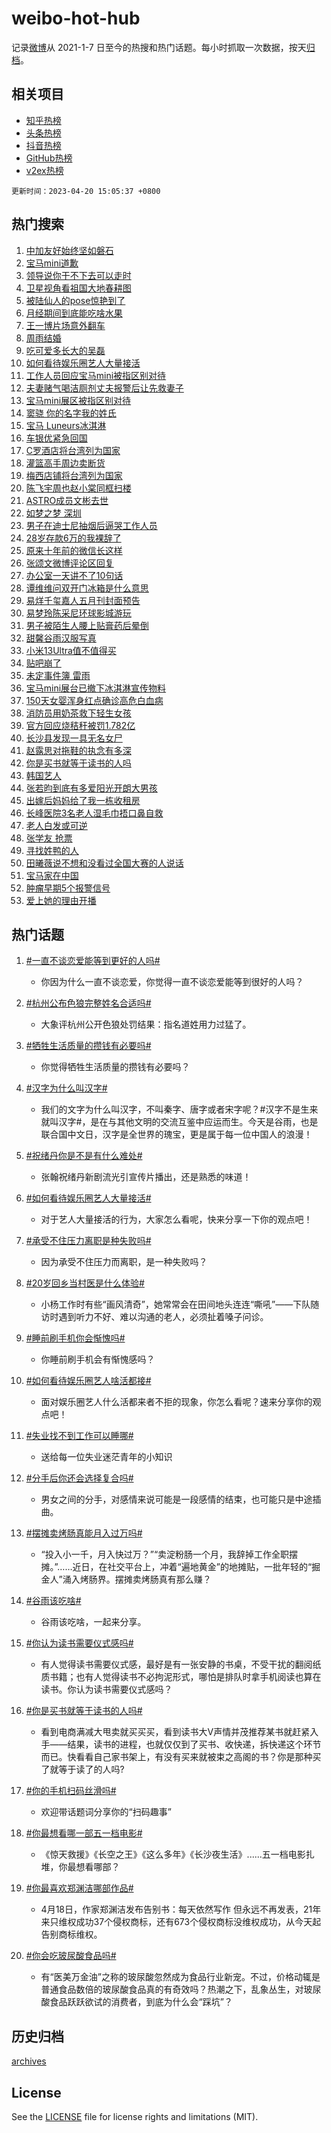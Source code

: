 # weibo-hot-hub

记录[微博](https://www.weibo.com)从 2021-1-7 日至今的热搜和热门话题。每小时抓取一次数据，按天[归档](archives)。

## 相关项目

- [知乎热榜](https://github.com/lonnyzhang423/zhihu-hot-hub)
- [头条热榜](https://github.com/lonnyzhang423/toutiao-hot-hub)
- [抖音热榜](https://github.com/lonnyzhang423/douyin-hot-hub)
- [GitHub热榜](https://github.com/lonnyzhang423/github-hot-hub)
- [v2ex热榜](https://github.com/lonnyzhang423/v2ex-hot-hub)


`更新时间：2023-04-20 15:05:37 +0800`

## 热门搜索

1. [中加友好始终坚如磐石](https://m.weibo.cn/search?containerid=100103type%3D1%26t%3D10%26q%3D%23%E4%B8%AD%E5%8A%A0%E5%8F%8B%E5%A5%BD%E5%A7%8B%E7%BB%88%E5%9D%9A%E5%A6%82%E7%A3%90%E7%9F%B3%23&stream_entry_id=51&isnewpage=1&extparam=seat%3D1%26pos%3D0%26c_type%3D51%26dgr%3D0%26filter_type%3Drealtimehot%26cate%3D10103%26stream_entry_id%3D51%26display_time%3D1681974335%26pre_seqid%3D168197433568606408135&luicode=10000011&lfid=106003type%253D25%2526t%253D3%2526disable_hot%253D1%2526filter_type%253Drealtimehot)
1. [宝马mini道歉](https://m.weibo.cn/search?containerid=100103type%3D1%26t%3D10%26q%3D%23%E5%AE%9D%E9%A9%ACmini%E9%81%93%E6%AD%89%23&stream_entry_id=31&isnewpage=1&extparam=seat%3D1%26pos%3D0%26c_type%3D31%26band_rank%3D1%26cate%3D5001%26stream_entry_id%3D31%26realpos%3D1%26lcate%3D5001%26flag%3D1%26q%3D%2523%25E5%25AE%259D%25E9%25A9%25ACmini%25E9%2581%2593%25E6%25AD%2589%2523%26dgr%3D0%26filter_type%3Drealtimehot%26display_time%3D1681974335%26pre_seqid%3D168197433568606408135&luicode=10000011&lfid=106003type%253D25%2526t%253D3%2526disable_hot%253D1%2526filter_type%253Drealtimehot)
1. [领导说你干不下去可以走时](https://m.weibo.cn/search?containerid=100103type%3D1%26t%3D10%26q%3D%23%E9%A2%86%E5%AF%BC%E8%AF%B4%E4%BD%A0%E5%B9%B2%E4%B8%8D%E4%B8%8B%E5%8E%BB%E5%8F%AF%E4%BB%A5%E8%B5%B0%E6%97%B6%23&stream_entry_id=31&isnewpage=1&extparam=seat%3D1%26pos%3D1%26c_type%3D31%26band_rank%3D2%26cate%3D5001%26stream_entry_id%3D31%26realpos%3D2%26lcate%3D5001%26flag%3D0%26q%3D%2523%25E9%25A2%2586%25E5%25AF%25BC%25E8%25AF%25B4%25E4%25BD%25A0%25E5%25B9%25B2%25E4%25B8%258D%25E4%25B8%258B%25E5%258E%25BB%25E5%258F%25AF%25E4%25BB%25A5%25E8%25B5%25B0%25E6%2597%25B6%2523%26dgr%3D0%26filter_type%3Drealtimehot%26display_time%3D1681974335%26pre_seqid%3D168197433568606408135&luicode=10000011&lfid=106003type%253D25%2526t%253D3%2526disable_hot%253D1%2526filter_type%253Drealtimehot)
1. [卫星视角看祖国大地春耕图](https://m.weibo.cn/search?containerid=100103type%3D1%26t%3D10%26q%3D%23%E5%8D%AB%E6%98%9F%E8%A7%86%E8%A7%92%E7%9C%8B%E7%A5%96%E5%9B%BD%E5%A4%A7%E5%9C%B0%E6%98%A5%E8%80%95%E5%9B%BE%23&stream_entry_id=31&isnewpage=1&extparam=seat%3D1%26pos%3D2%26c_type%3D31%26band_rank%3D3%26cate%3D5001%26stream_entry_id%3D31%26realpos%3D3%26lcate%3D5001%26flag%3D0%26q%3D%2523%25E5%258D%25AB%25E6%2598%259F%25E8%25A7%2586%25E8%25A7%2592%25E7%259C%258B%25E7%25A5%2596%25E5%259B%25BD%25E5%25A4%25A7%25E5%259C%25B0%25E6%2598%25A5%25E8%2580%2595%25E5%259B%25BE%2523%26dgr%3D0%26filter_type%3Drealtimehot%26display_time%3D1681974335%26pre_seqid%3D168197433568606408135&luicode=10000011&lfid=106003type%253D25%2526t%253D3%2526disable_hot%253D1%2526filter_type%253Drealtimehot)
1. [被陆仙人的pose惊艳到了](https://m.weibo.cn/search?containerid=100103type%3D1%26t%3D10%26q%3D%23%E8%A2%AB%E9%99%86%E4%BB%99%E4%BA%BA%E7%9A%84pose%E6%83%8A%E8%89%B3%E5%88%B0%E4%BA%86%23&stream_entry_id=31&isnewpage=1&extparam=seat%3D1%26pos%3D3%26c_type%3D31%26band_rank%3D4%26cate%3D5001%26stream_entry_id%3D31%26lcate%3D5001%26q%3D%2523%25E8%25A2%25AB%25E9%2599%2586%25E4%25BB%2599%25E4%25BA%25BA%25E7%259A%2584pose%25E6%2583%258A%25E8%2589%25B3%25E5%2588%25B0%25E4%25BA%2586%2523%26dgr%3D0%26filter_type%3Drealtimehot%26adid%3D186861%26topic_ad%3D1%26display_time%3D1681974335%26pre_seqid%3D168197433568606408135&luicode=10000011&lfid=106003type%253D25%2526t%253D3%2526disable_hot%253D1%2526filter_type%253Drealtimehot)
1. [月经期间到底能吃啥水果](https://m.weibo.cn/search?containerid=100103type%3D1%26t%3D10%26q%3D%23%E6%9C%88%E7%BB%8F%E6%9C%9F%E9%97%B4%E5%88%B0%E5%BA%95%E8%83%BD%E5%90%83%E5%95%A5%E6%B0%B4%E6%9E%9C%23&stream_entry_id=31&isnewpage=1&extparam=seat%3D1%26pos%3D4%26c_type%3D31%26band_rank%3D4%26cate%3D5001%26stream_entry_id%3D31%26realpos%3D4%26lcate%3D5001%26flag%3D1%26q%3D%2523%25E6%259C%2588%25E7%25BB%258F%25E6%259C%259F%25E9%2597%25B4%25E5%2588%25B0%25E5%25BA%2595%25E8%2583%25BD%25E5%2590%2583%25E5%2595%25A5%25E6%25B0%25B4%25E6%259E%259C%2523%26dgr%3D0%26filter_type%3Drealtimehot%26display_time%3D1681974335%26pre_seqid%3D168197433568606408135&luicode=10000011&lfid=106003type%253D25%2526t%253D3%2526disable_hot%253D1%2526filter_type%253Drealtimehot)
1. [王一博片场意外翻车](https://m.weibo.cn/search?containerid=100103type%3D1%26t%3D10%26q%3D%23%E7%8E%8B%E4%B8%80%E5%8D%9A%E7%89%87%E5%9C%BA%E6%84%8F%E5%A4%96%E7%BF%BB%E8%BD%A6%23&stream_entry_id=31&isnewpage=1&extparam=seat%3D1%26pos%3D5%26c_type%3D31%26band_rank%3D5%26cate%3D5001%26stream_entry_id%3D31%26realpos%3D5%26lcate%3D5001%26flag%3D16%26q%3D%2523%25E7%258E%258B%25E4%25B8%2580%25E5%258D%259A%25E7%2589%2587%25E5%259C%25BA%25E6%2584%258F%25E5%25A4%2596%25E7%25BF%25BB%25E8%25BD%25A6%2523%26dgr%3D0%26filter_type%3Drealtimehot%26display_time%3D1681974335%26pre_seqid%3D168197433568606408135&luicode=10000011&lfid=106003type%253D25%2526t%253D3%2526disable_hot%253D1%2526filter_type%253Drealtimehot)
1. [周雨结婚](https://m.weibo.cn/search?containerid=100103type%3D1%26t%3D10%26q%3D%E5%91%A8%E9%9B%A8%E7%BB%93%E5%A9%9A&stream_entry_id=31&isnewpage=1&extparam=seat%3D1%26pos%3D6%26c_type%3D31%26band_rank%3D6%26cate%3D5001%26stream_entry_id%3D31%26realpos%3D6%26lcate%3D5001%26flag%3D1%26q%3D%25E5%2591%25A8%25E9%259B%25A8%25E7%25BB%2593%25E5%25A9%259A%26dgr%3D0%26filter_type%3Drealtimehot%26display_time%3D1681974335%26pre_seqid%3D168197433568606408135&luicode=10000011&lfid=106003type%253D25%2526t%253D3%2526disable_hot%253D1%2526filter_type%253Drealtimehot)
1. [吃可爱多长大的吴磊](https://m.weibo.cn/search?containerid=100103type%3D1%26t%3D10%26q%3D%23%E5%90%83%E5%8F%AF%E7%88%B1%E5%A4%9A%E9%95%BF%E5%A4%A7%E7%9A%84%E5%90%B4%E7%A3%8A%23&stream_entry_id=31&isnewpage=1&extparam=seat%3D1%26pos%3D7%26c_type%3D31%26band_rank%3D7%26cate%3D5001%26stream_entry_id%3D31%26lcate%3D5001%26q%3D%2523%25E5%2590%2583%25E5%258F%25AF%25E7%2588%25B1%25E5%25A4%259A%25E9%2595%25BF%25E5%25A4%25A7%25E7%259A%2584%25E5%2590%25B4%25E7%25A3%258A%2523%26dgr%3D0%26filter_type%3Drealtimehot%26adid%3D186830%26topic_ad%3D1%26display_time%3D1681974335%26pre_seqid%3D168197433568606408135&luicode=10000011&lfid=106003type%253D25%2526t%253D3%2526disable_hot%253D1%2526filter_type%253Drealtimehot)
1. [如何看待娱乐圈艺人大量接活](https://m.weibo.cn/search?containerid=100103type%3D1%26t%3D10%26q%3D%23%E5%A6%82%E4%BD%95%E7%9C%8B%E5%BE%85%E5%A8%B1%E4%B9%90%E5%9C%88%E8%89%BA%E4%BA%BA%E5%A4%A7%E9%87%8F%E6%8E%A5%E6%B4%BB%23&stream_entry_id=31&isnewpage=1&extparam=seat%3D1%26pos%3D8%26c_type%3D31%26band_rank%3D7%26cate%3D5001%26stream_entry_id%3D31%26realpos%3D7%26lcate%3D5001%26flag%3D1%26q%3D%2523%25E5%25A6%2582%25E4%25BD%2595%25E7%259C%258B%25E5%25BE%2585%25E5%25A8%25B1%25E4%25B9%2590%25E5%259C%2588%25E8%2589%25BA%25E4%25BA%25BA%25E5%25A4%25A7%25E9%2587%258F%25E6%258E%25A5%25E6%25B4%25BB%2523%26dgr%3D0%26filter_type%3Drealtimehot%26display_time%3D1681974335%26pre_seqid%3D168197433568606408135&luicode=10000011&lfid=106003type%253D25%2526t%253D3%2526disable_hot%253D1%2526filter_type%253Drealtimehot)
1. [工作人员回应宝马mini被指区别对待](https://m.weibo.cn/search?containerid=100103type%3D1%26t%3D10%26q%3D%23%E5%B7%A5%E4%BD%9C%E4%BA%BA%E5%91%98%E5%9B%9E%E5%BA%94%E5%AE%9D%E9%A9%ACmini%E8%A2%AB%E6%8C%87%E5%8C%BA%E5%88%AB%E5%AF%B9%E5%BE%85%23&stream_entry_id=31&isnewpage=1&extparam=seat%3D1%26pos%3D9%26c_type%3D31%26band_rank%3D8%26cate%3D5001%26stream_entry_id%3D31%26realpos%3D8%26lcate%3D5001%26flag%3D0%26q%3D%2523%25E5%25B7%25A5%25E4%25BD%259C%25E4%25BA%25BA%25E5%2591%2598%25E5%259B%259E%25E5%25BA%2594%25E5%25AE%259D%25E9%25A9%25ACmini%25E8%25A2%25AB%25E6%258C%2587%25E5%258C%25BA%25E5%2588%25AB%25E5%25AF%25B9%25E5%25BE%2585%2523%26dgr%3D0%26filter_type%3Drealtimehot%26display_time%3D1681974335%26pre_seqid%3D168197433568606408135&luicode=10000011&lfid=106003type%253D25%2526t%253D3%2526disable_hot%253D1%2526filter_type%253Drealtimehot)
1. [夫妻赌气喝洁厕剂丈夫报警后让先救妻子](https://m.weibo.cn/search?containerid=100103type%3D1%26t%3D10%26q%3D%23%E5%A4%AB%E5%A6%BB%E8%B5%8C%E6%B0%94%E5%96%9D%E6%B4%81%E5%8E%95%E5%89%82%E4%B8%88%E5%A4%AB%E6%8A%A5%E8%AD%A6%E5%90%8E%E8%AE%A9%E5%85%88%E6%95%91%E5%A6%BB%E5%AD%90%23&stream_entry_id=31&isnewpage=1&extparam=seat%3D1%26pos%3D10%26c_type%3D31%26band_rank%3D9%26cate%3D5001%26stream_entry_id%3D31%26realpos%3D9%26lcate%3D5001%26flag%3D0%26q%3D%2523%25E5%25A4%25AB%25E5%25A6%25BB%25E8%25B5%258C%25E6%25B0%2594%25E5%2596%259D%25E6%25B4%2581%25E5%258E%2595%25E5%2589%2582%25E4%25B8%2588%25E5%25A4%25AB%25E6%258A%25A5%25E8%25AD%25A6%25E5%2590%258E%25E8%25AE%25A9%25E5%2585%2588%25E6%2595%2591%25E5%25A6%25BB%25E5%25AD%2590%2523%26dgr%3D0%26filter_type%3Drealtimehot%26display_time%3D1681974335%26pre_seqid%3D168197433568606408135&luicode=10000011&lfid=106003type%253D25%2526t%253D3%2526disable_hot%253D1%2526filter_type%253Drealtimehot)
1. [宝马mini展区被指区别对待](https://m.weibo.cn/search?containerid=100103type%3D1%26t%3D10%26q%3D%23%E5%AE%9D%E9%A9%ACmini%E5%B1%95%E5%8C%BA%E8%A2%AB%E6%8C%87%E5%8C%BA%E5%88%AB%E5%AF%B9%E5%BE%85%23&stream_entry_id=31&isnewpage=1&extparam=seat%3D1%26pos%3D11%26c_type%3D31%26band_rank%3D10%26cate%3D5001%26stream_entry_id%3D31%26realpos%3D10%26lcate%3D5001%26flag%3D0%26q%3D%2523%25E5%25AE%259D%25E9%25A9%25ACmini%25E5%25B1%2595%25E5%258C%25BA%25E8%25A2%25AB%25E6%258C%2587%25E5%258C%25BA%25E5%2588%25AB%25E5%25AF%25B9%25E5%25BE%2585%2523%26dgr%3D0%26filter_type%3Drealtimehot%26display_time%3D1681974335%26pre_seqid%3D168197433568606408135&luicode=10000011&lfid=106003type%253D25%2526t%253D3%2526disable_hot%253D1%2526filter_type%253Drealtimehot)
1. [窦骁 你的名字我的姓氏](https://m.weibo.cn/search?containerid=100103type%3D1%26t%3D10%26q%3D%E7%AA%A6%E9%AA%81+%E4%BD%A0%E7%9A%84%E5%90%8D%E5%AD%97%E6%88%91%E7%9A%84%E5%A7%93%E6%B0%8F&stream_entry_id=31&isnewpage=1&extparam=seat%3D1%26pos%3D12%26c_type%3D31%26band_rank%3D11%26cate%3D5001%26stream_entry_id%3D31%26realpos%3D11%26lcate%3D5001%26flag%3D2%26q%3D%25E7%25AA%25A6%25E9%25AA%2581%2520%25E4%25BD%25A0%25E7%259A%2584%25E5%2590%258D%25E5%25AD%2597%25E6%2588%2591%25E7%259A%2584%25E5%25A7%2593%25E6%25B0%258F%26dgr%3D0%26filter_type%3Drealtimehot%26display_time%3D1681974335%26pre_seqid%3D168197433568606408135&luicode=10000011&lfid=106003type%253D25%2526t%253D3%2526disable_hot%253D1%2526filter_type%253Drealtimehot)
1. [宝马 Luneurs冰淇淋](https://m.weibo.cn/search?containerid=100103type%3D1%26t%3D10%26q%3D%E5%AE%9D%E9%A9%AC+Luneurs%E5%86%B0%E6%B7%87%E6%B7%8B&stream_entry_id=31&isnewpage=1&extparam=seat%3D1%26pos%3D13%26c_type%3D31%26band_rank%3D12%26cate%3D5001%26stream_entry_id%3D31%26realpos%3D12%26lcate%3D5001%26flag%3D1%26q%3D%25E5%25AE%259D%25E9%25A9%25AC%2520Luneurs%25E5%2586%25B0%25E6%25B7%2587%25E6%25B7%258B%26dgr%3D0%26filter_type%3Drealtimehot%26display_time%3D1681974335%26pre_seqid%3D168197433568606408135&luicode=10000011&lfid=106003type%253D25%2526t%253D3%2526disable_hot%253D1%2526filter_type%253Drealtimehot)
1. [车银优紧急回国](https://m.weibo.cn/search?containerid=100103type%3D1%26t%3D10%26q%3D%23%E8%BD%A6%E9%93%B6%E4%BC%98%E7%B4%A7%E6%80%A5%E5%9B%9E%E5%9B%BD%23&stream_entry_id=31&isnewpage=1&extparam=seat%3D1%26pos%3D14%26c_type%3D31%26band_rank%3D13%26cate%3D5001%26stream_entry_id%3D31%26realpos%3D13%26lcate%3D5001%26flag%3D0%26q%3D%2523%25E8%25BD%25A6%25E9%2593%25B6%25E4%25BC%2598%25E7%25B4%25A7%25E6%2580%25A5%25E5%259B%259E%25E5%259B%25BD%2523%26dgr%3D0%26filter_type%3Drealtimehot%26display_time%3D1681974335%26pre_seqid%3D168197433568606408135&luicode=10000011&lfid=106003type%253D25%2526t%253D3%2526disable_hot%253D1%2526filter_type%253Drealtimehot)
1. [C罗酒店将台湾列为国家](https://m.weibo.cn/search?containerid=100103type%3D1%26t%3D10%26q%3D%23C%E7%BD%97%E9%85%92%E5%BA%97%E5%B0%86%E5%8F%B0%E6%B9%BE%E5%88%97%E4%B8%BA%E5%9B%BD%E5%AE%B6%23&stream_entry_id=31&isnewpage=1&extparam=seat%3D1%26pos%3D15%26c_type%3D31%26band_rank%3D14%26cate%3D5001%26stream_entry_id%3D31%26realpos%3D14%26lcate%3D5001%26flag%3D2%26q%3D%2523C%25E7%25BD%2597%25E9%2585%2592%25E5%25BA%2597%25E5%25B0%2586%25E5%258F%25B0%25E6%25B9%25BE%25E5%2588%2597%25E4%25B8%25BA%25E5%259B%25BD%25E5%25AE%25B6%2523%26dgr%3D0%26filter_type%3Drealtimehot%26display_time%3D1681974335%26pre_seqid%3D168197433568606408135&luicode=10000011&lfid=106003type%253D25%2526t%253D3%2526disable_hot%253D1%2526filter_type%253Drealtimehot)
1. [灌篮高手周边卖断货](https://m.weibo.cn/search?containerid=100103type%3D1%26t%3D10%26q%3D%23%E7%81%8C%E7%AF%AE%E9%AB%98%E6%89%8B%E5%91%A8%E8%BE%B9%E5%8D%96%E6%96%AD%E8%B4%A7%23&stream_entry_id=31&isnewpage=1&extparam=seat%3D1%26pos%3D16%26c_type%3D31%26band_rank%3D15%26cate%3D5001%26stream_entry_id%3D31%26realpos%3D15%26lcate%3D5001%26flag%3D1%26q%3D%2523%25E7%2581%258C%25E7%25AF%25AE%25E9%25AB%2598%25E6%2589%258B%25E5%2591%25A8%25E8%25BE%25B9%25E5%258D%2596%25E6%2596%25AD%25E8%25B4%25A7%2523%26dgr%3D0%26filter_type%3Drealtimehot%26display_time%3D1681974335%26pre_seqid%3D168197433568606408135&luicode=10000011&lfid=106003type%253D25%2526t%253D3%2526disable_hot%253D1%2526filter_type%253Drealtimehot)
1. [梅西店铺将台湾列为国家](https://m.weibo.cn/search?containerid=100103type%3D1%26t%3D10%26q%3D%23%E6%A2%85%E8%A5%BF%E5%BA%97%E9%93%BA%E5%B0%86%E5%8F%B0%E6%B9%BE%E5%88%97%E4%B8%BA%E5%9B%BD%E5%AE%B6%23&stream_entry_id=31&isnewpage=1&extparam=seat%3D1%26pos%3D17%26c_type%3D31%26band_rank%3D16%26cate%3D5001%26stream_entry_id%3D31%26realpos%3D16%26lcate%3D5001%26flag%3D0%26q%3D%2523%25E6%25A2%2585%25E8%25A5%25BF%25E5%25BA%2597%25E9%2593%25BA%25E5%25B0%2586%25E5%258F%25B0%25E6%25B9%25BE%25E5%2588%2597%25E4%25B8%25BA%25E5%259B%25BD%25E5%25AE%25B6%2523%26dgr%3D0%26filter_type%3Drealtimehot%26display_time%3D1681974335%26pre_seqid%3D168197433568606408135&luicode=10000011&lfid=106003type%253D25%2526t%253D3%2526disable_hot%253D1%2526filter_type%253Drealtimehot)
1. [陈飞宇周也赵小棠同框扫楼](https://m.weibo.cn/search?containerid=100103type%3D1%26t%3D10%26q%3D%23%E9%99%88%E9%A3%9E%E5%AE%87%E5%91%A8%E4%B9%9F%E8%B5%B5%E5%B0%8F%E6%A3%A0%E5%90%8C%E6%A1%86%E6%89%AB%E6%A5%BC%23&stream_entry_id=31&isnewpage=1&extparam=seat%3D1%26pos%3D18%26c_type%3D31%26band_rank%3D17%26cate%3D5001%26stream_entry_id%3D31%26realpos%3D17%26lcate%3D5001%26flag%3D0%26q%3D%2523%25E9%2599%2588%25E9%25A3%259E%25E5%25AE%2587%25E5%2591%25A8%25E4%25B9%259F%25E8%25B5%25B5%25E5%25B0%258F%25E6%25A3%25A0%25E5%2590%258C%25E6%25A1%2586%25E6%2589%25AB%25E6%25A5%25BC%2523%26dgr%3D0%26filter_type%3Drealtimehot%26display_time%3D1681974335%26pre_seqid%3D168197433568606408135&luicode=10000011&lfid=106003type%253D25%2526t%253D3%2526disable_hot%253D1%2526filter_type%253Drealtimehot)
1. [ASTRO成员文彬去世](https://m.weibo.cn/search?containerid=100103type%3D1%26t%3D10%26q%3D%23ASTRO%E6%88%90%E5%91%98%E6%96%87%E5%BD%AC%E5%8E%BB%E4%B8%96%23&stream_entry_id=31&isnewpage=1&extparam=seat%3D1%26pos%3D19%26c_type%3D31%26band_rank%3D18%26cate%3D5001%26stream_entry_id%3D31%26realpos%3D18%26lcate%3D5001%26flag%3D0%26q%3D%2523ASTRO%25E6%2588%2590%25E5%2591%2598%25E6%2596%2587%25E5%25BD%25AC%25E5%258E%25BB%25E4%25B8%2596%2523%26dgr%3D0%26filter_type%3Drealtimehot%26display_time%3D1681974335%26pre_seqid%3D168197433568606408135&luicode=10000011&lfid=106003type%253D25%2526t%253D3%2526disable_hot%253D1%2526filter_type%253Drealtimehot)
1. [如梦之梦 深圳](https://m.weibo.cn/search?containerid=100103type%3D1%26t%3D10%26q%3D%E5%A6%82%E6%A2%A6%E4%B9%8B%E6%A2%A6+%E6%B7%B1%E5%9C%B3&stream_entry_id=31&isnewpage=1&extparam=seat%3D1%26pos%3D20%26c_type%3D31%26band_rank%3D19%26cate%3D5001%26stream_entry_id%3D31%26realpos%3D19%26lcate%3D5001%26flag%3D1%26q%3D%25E5%25A6%2582%25E6%25A2%25A6%25E4%25B9%258B%25E6%25A2%25A6%2520%25E6%25B7%25B1%25E5%259C%25B3%26dgr%3D0%26filter_type%3Drealtimehot%26display_time%3D1681974335%26pre_seqid%3D168197433568606408135&luicode=10000011&lfid=106003type%253D25%2526t%253D3%2526disable_hot%253D1%2526filter_type%253Drealtimehot)
1. [男子在迪士尼抽烟后逼哭工作人员](https://m.weibo.cn/search?containerid=100103type%3D1%26t%3D10%26q%3D%23%E7%94%B7%E5%AD%90%E5%9C%A8%E8%BF%AA%E5%A3%AB%E5%B0%BC%E6%8A%BD%E7%83%9F%E5%90%8E%E9%80%BC%E5%93%AD%E5%B7%A5%E4%BD%9C%E4%BA%BA%E5%91%98%23&stream_entry_id=31&isnewpage=1&extparam=seat%3D1%26pos%3D21%26c_type%3D31%26band_rank%3D20%26cate%3D5001%26stream_entry_id%3D31%26realpos%3D20%26lcate%3D5001%26flag%3D0%26q%3D%2523%25E7%2594%25B7%25E5%25AD%2590%25E5%259C%25A8%25E8%25BF%25AA%25E5%25A3%25AB%25E5%25B0%25BC%25E6%258A%25BD%25E7%2583%259F%25E5%2590%258E%25E9%2580%25BC%25E5%2593%25AD%25E5%25B7%25A5%25E4%25BD%259C%25E4%25BA%25BA%25E5%2591%2598%2523%26dgr%3D0%26filter_type%3Drealtimehot%26display_time%3D1681974335%26pre_seqid%3D168197433568606408135&luicode=10000011&lfid=106003type%253D25%2526t%253D3%2526disable_hot%253D1%2526filter_type%253Drealtimehot)
1. [28岁存款6万的我裸辞了](https://m.weibo.cn/search?containerid=100103type%3D1%26t%3D10%26q%3D%2328%E5%B2%81%E5%AD%98%E6%AC%BE6%E4%B8%87%E7%9A%84%E6%88%91%E8%A3%B8%E8%BE%9E%E4%BA%86%23&stream_entry_id=31&isnewpage=1&extparam=seat%3D1%26pos%3D22%26c_type%3D31%26band_rank%3D21%26cate%3D5001%26stream_entry_id%3D31%26realpos%3D21%26lcate%3D5001%26flag%3D0%26q%3D%252328%25E5%25B2%2581%25E5%25AD%2598%25E6%25AC%25BE6%25E4%25B8%2587%25E7%259A%2584%25E6%2588%2591%25E8%25A3%25B8%25E8%25BE%259E%25E4%25BA%2586%2523%26dgr%3D0%26filter_type%3Drealtimehot%26display_time%3D1681974335%26pre_seqid%3D168197433568606408135&luicode=10000011&lfid=106003type%253D25%2526t%253D3%2526disable_hot%253D1%2526filter_type%253Drealtimehot)
1. [原来十年前的微信长这样](https://m.weibo.cn/search?containerid=100103type%3D1%26t%3D10%26q%3D%23%E5%8E%9F%E6%9D%A5%E5%8D%81%E5%B9%B4%E5%89%8D%E7%9A%84%E5%BE%AE%E4%BF%A1%E9%95%BF%E8%BF%99%E6%A0%B7%23&stream_entry_id=31&isnewpage=1&extparam=seat%3D1%26pos%3D23%26c_type%3D31%26band_rank%3D22%26cate%3D5001%26stream_entry_id%3D31%26realpos%3D22%26lcate%3D5001%26flag%3D0%26q%3D%2523%25E5%258E%259F%25E6%259D%25A5%25E5%258D%2581%25E5%25B9%25B4%25E5%2589%258D%25E7%259A%2584%25E5%25BE%25AE%25E4%25BF%25A1%25E9%2595%25BF%25E8%25BF%2599%25E6%25A0%25B7%2523%26dgr%3D0%26filter_type%3Drealtimehot%26display_time%3D1681974335%26pre_seqid%3D168197433568606408135&luicode=10000011&lfid=106003type%253D25%2526t%253D3%2526disable_hot%253D1%2526filter_type%253Drealtimehot)
1. [张颂文微博评论区回复](https://m.weibo.cn/search?containerid=100103type%3D1%26t%3D10%26q%3D%23%E5%BC%A0%E9%A2%82%E6%96%87%E5%BE%AE%E5%8D%9A%E8%AF%84%E8%AE%BA%E5%8C%BA%E5%9B%9E%E5%A4%8D%23&stream_entry_id=31&isnewpage=1&extparam=seat%3D1%26pos%3D24%26c_type%3D31%26band_rank%3D23%26cate%3D5001%26stream_entry_id%3D31%26realpos%3D23%26lcate%3D5001%26flag%3D1%26q%3D%2523%25E5%25BC%25A0%25E9%25A2%2582%25E6%2596%2587%25E5%25BE%25AE%25E5%258D%259A%25E8%25AF%2584%25E8%25AE%25BA%25E5%258C%25BA%25E5%259B%259E%25E5%25A4%258D%2523%26dgr%3D0%26filter_type%3Drealtimehot%26display_time%3D1681974335%26pre_seqid%3D168197433568606408135&luicode=10000011&lfid=106003type%253D25%2526t%253D3%2526disable_hot%253D1%2526filter_type%253Drealtimehot)
1. [办公室一天讲不了10句话](https://m.weibo.cn/search?containerid=100103type%3D1%26t%3D10%26q%3D%23%E5%8A%9E%E5%85%AC%E5%AE%A4%E4%B8%80%E5%A4%A9%E8%AE%B2%E4%B8%8D%E4%BA%8610%E5%8F%A5%E8%AF%9D%23&stream_entry_id=31&isnewpage=1&extparam=seat%3D1%26pos%3D25%26c_type%3D31%26band_rank%3D24%26cate%3D5001%26stream_entry_id%3D31%26realpos%3D24%26lcate%3D5001%26flag%3D0%26q%3D%2523%25E5%258A%259E%25E5%2585%25AC%25E5%25AE%25A4%25E4%25B8%2580%25E5%25A4%25A9%25E8%25AE%25B2%25E4%25B8%258D%25E4%25BA%258610%25E5%258F%25A5%25E8%25AF%259D%2523%26dgr%3D0%26filter_type%3Drealtimehot%26display_time%3D1681974335%26pre_seqid%3D168197433568606408135&luicode=10000011&lfid=106003type%253D25%2526t%253D3%2526disable_hot%253D1%2526filter_type%253Drealtimehot)
1. [谭维维问双开门冰箱是什么意思](https://m.weibo.cn/search?containerid=100103type%3D1%26t%3D10%26q%3D%23%E8%B0%AD%E7%BB%B4%E7%BB%B4%E9%97%AE%E5%8F%8C%E5%BC%80%E9%97%A8%E5%86%B0%E7%AE%B1%E6%98%AF%E4%BB%80%E4%B9%88%E6%84%8F%E6%80%9D%23&stream_entry_id=31&isnewpage=1&extparam=seat%3D1%26pos%3D26%26c_type%3D31%26band_rank%3D25%26cate%3D5001%26stream_entry_id%3D31%26realpos%3D25%26lcate%3D5001%26flag%3D0%26q%3D%2523%25E8%25B0%25AD%25E7%25BB%25B4%25E7%25BB%25B4%25E9%2597%25AE%25E5%258F%258C%25E5%25BC%2580%25E9%2597%25A8%25E5%2586%25B0%25E7%25AE%25B1%25E6%2598%25AF%25E4%25BB%2580%25E4%25B9%2588%25E6%2584%258F%25E6%2580%259D%2523%26dgr%3D0%26filter_type%3Drealtimehot%26display_time%3D1681974335%26pre_seqid%3D168197433568606408135&luicode=10000011&lfid=106003type%253D25%2526t%253D3%2526disable_hot%253D1%2526filter_type%253Drealtimehot)
1. [易烊千玺嘉人五月刊封面预告](https://m.weibo.cn/search?containerid=100103type%3D1%26t%3D10%26q%3D%23%E6%98%93%E7%83%8A%E5%8D%83%E7%8E%BA%E5%98%89%E4%BA%BA%E4%BA%94%E6%9C%88%E5%88%8A%E5%B0%81%E9%9D%A2%E9%A2%84%E5%91%8A%23&stream_entry_id=31&isnewpage=1&extparam=seat%3D1%26pos%3D27%26c_type%3D31%26band_rank%3D26%26cate%3D5001%26stream_entry_id%3D31%26realpos%3D26%26lcate%3D5001%26flag%3D1%26q%3D%2523%25E6%2598%2593%25E7%2583%258A%25E5%258D%2583%25E7%258E%25BA%25E5%2598%2589%25E4%25BA%25BA%25E4%25BA%2594%25E6%259C%2588%25E5%2588%258A%25E5%25B0%2581%25E9%259D%25A2%25E9%25A2%2584%25E5%2591%258A%2523%26dgr%3D0%26filter_type%3Drealtimehot%26display_time%3D1681974335%26pre_seqid%3D168197433568606408135&luicode=10000011&lfid=106003type%253D25%2526t%253D3%2526disable_hot%253D1%2526filter_type%253Drealtimehot)
1. [易梦玲陈采尼环球影城游玩](https://m.weibo.cn/search?containerid=100103type%3D1%26t%3D10%26q%3D%23%E6%98%93%E6%A2%A6%E7%8E%B2%E9%99%88%E9%87%87%E5%B0%BC%E7%8E%AF%E7%90%83%E5%BD%B1%E5%9F%8E%E6%B8%B8%E7%8E%A9%23&stream_entry_id=31&isnewpage=1&extparam=seat%3D1%26pos%3D28%26c_type%3D31%26band_rank%3D27%26cate%3D5001%26stream_entry_id%3D31%26realpos%3D27%26lcate%3D5001%26flag%3D1%26q%3D%2523%25E6%2598%2593%25E6%25A2%25A6%25E7%258E%25B2%25E9%2599%2588%25E9%2587%2587%25E5%25B0%25BC%25E7%258E%25AF%25E7%2590%2583%25E5%25BD%25B1%25E5%259F%258E%25E6%25B8%25B8%25E7%258E%25A9%2523%26dgr%3D0%26filter_type%3Drealtimehot%26display_time%3D1681974335%26pre_seqid%3D168197433568606408135&luicode=10000011&lfid=106003type%253D25%2526t%253D3%2526disable_hot%253D1%2526filter_type%253Drealtimehot)
1. [男子被陌生人腰上贴膏药后晕倒](https://m.weibo.cn/search?containerid=100103type%3D1%26t%3D10%26q%3D%23%E7%94%B7%E5%AD%90%E8%A2%AB%E9%99%8C%E7%94%9F%E4%BA%BA%E8%85%B0%E4%B8%8A%E8%B4%B4%E8%86%8F%E8%8D%AF%E5%90%8E%E6%99%95%E5%80%92%23&stream_entry_id=31&isnewpage=1&extparam=seat%3D1%26pos%3D29%26c_type%3D31%26band_rank%3D28%26cate%3D5001%26stream_entry_id%3D31%26realpos%3D28%26lcate%3D5001%26flag%3D0%26q%3D%2523%25E7%2594%25B7%25E5%25AD%2590%25E8%25A2%25AB%25E9%2599%258C%25E7%2594%259F%25E4%25BA%25BA%25E8%2585%25B0%25E4%25B8%258A%25E8%25B4%25B4%25E8%2586%258F%25E8%258D%25AF%25E5%2590%258E%25E6%2599%2595%25E5%2580%2592%2523%26dgr%3D0%26filter_type%3Drealtimehot%26display_time%3D1681974335%26pre_seqid%3D168197433568606408135&luicode=10000011&lfid=106003type%253D25%2526t%253D3%2526disable_hot%253D1%2526filter_type%253Drealtimehot)
1. [甜馨谷雨汉服写真](https://m.weibo.cn/search?containerid=100103type%3D1%26t%3D10%26q%3D%23%E7%94%9C%E9%A6%A8%E8%B0%B7%E9%9B%A8%E6%B1%89%E6%9C%8D%E5%86%99%E7%9C%9F%23&stream_entry_id=31&isnewpage=1&extparam=seat%3D1%26pos%3D30%26c_type%3D31%26band_rank%3D29%26cate%3D5001%26stream_entry_id%3D31%26realpos%3D29%26lcate%3D5001%26flag%3D0%26q%3D%2523%25E7%2594%259C%25E9%25A6%25A8%25E8%25B0%25B7%25E9%259B%25A8%25E6%25B1%2589%25E6%259C%258D%25E5%2586%2599%25E7%259C%259F%2523%26dgr%3D0%26filter_type%3Drealtimehot%26display_time%3D1681974335%26pre_seqid%3D168197433568606408135&luicode=10000011&lfid=106003type%253D25%2526t%253D3%2526disable_hot%253D1%2526filter_type%253Drealtimehot)
1. [小米13Ultra值不值得买](https://m.weibo.cn/search?containerid=100103type%3D1%26t%3D10%26q%3D%23%E5%B0%8F%E7%B1%B313Ultra%E5%80%BC%E4%B8%8D%E5%80%BC%E5%BE%97%E4%B9%B0%23&stream_entry_id=31&isnewpage=1&extparam=seat%3D1%26pos%3D31%26c_type%3D31%26band_rank%3D30%26cate%3D5001%26stream_entry_id%3D31%26realpos%3D30%26lcate%3D5001%26flag%3D0%26q%3D%2523%25E5%25B0%258F%25E7%25B1%25B313Ultra%25E5%2580%25BC%25E4%25B8%258D%25E5%2580%25BC%25E5%25BE%2597%25E4%25B9%25B0%2523%26dgr%3D0%26filter_type%3Drealtimehot%26adid%3D186896%26display_time%3D1681974335%26pre_seqid%3D168197433568606408135&luicode=10000011&lfid=106003type%253D25%2526t%253D3%2526disable_hot%253D1%2526filter_type%253Drealtimehot)
1. [贴吧崩了](https://m.weibo.cn/search?containerid=100103type%3D1%26t%3D10%26q%3D%E8%B4%B4%E5%90%A7%E5%B4%A9%E4%BA%86&stream_entry_id=31&isnewpage=1&extparam=seat%3D1%26pos%3D32%26c_type%3D31%26band_rank%3D31%26cate%3D5001%26stream_entry_id%3D31%26realpos%3D31%26lcate%3D5001%26flag%3D1%26q%3D%25E8%25B4%25B4%25E5%2590%25A7%25E5%25B4%25A9%25E4%25BA%2586%26dgr%3D0%26filter_type%3Drealtimehot%26display_time%3D1681974335%26pre_seqid%3D168197433568606408135&luicode=10000011&lfid=106003type%253D25%2526t%253D3%2526disable_hot%253D1%2526filter_type%253Drealtimehot)
1. [未定事件簿 雷雨](https://m.weibo.cn/search?containerid=100103type%3D1%26t%3D10%26q%3D%E6%9C%AA%E5%AE%9A%E4%BA%8B%E4%BB%B6%E7%B0%BF+%E9%9B%B7%E9%9B%A8&stream_entry_id=31&isnewpage=1&extparam=seat%3D1%26pos%3D33%26c_type%3D31%26band_rank%3D32%26cate%3D5001%26stream_entry_id%3D31%26realpos%3D32%26lcate%3D5001%26flag%3D0%26q%3D%25E6%259C%25AA%25E5%25AE%259A%25E4%25BA%258B%25E4%25BB%25B6%25E7%25B0%25BF%2520%25E9%259B%25B7%25E9%259B%25A8%26dgr%3D0%26filter_type%3Drealtimehot%26display_time%3D1681974335%26pre_seqid%3D168197433568606408135&luicode=10000011&lfid=106003type%253D25%2526t%253D3%2526disable_hot%253D1%2526filter_type%253Drealtimehot)
1. [宝马mini展台已撤下冰淇淋宣传物料](https://m.weibo.cn/search?containerid=100103type%3D1%26t%3D10%26q%3D%23%E5%AE%9D%E9%A9%ACmini%E5%B1%95%E5%8F%B0%E5%B7%B2%E6%92%A4%E4%B8%8B%E5%86%B0%E6%B7%87%E6%B7%8B%E5%AE%A3%E4%BC%A0%E7%89%A9%E6%96%99%23&stream_entry_id=31&isnewpage=1&extparam=seat%3D1%26pos%3D34%26c_type%3D31%26band_rank%3D33%26cate%3D5001%26stream_entry_id%3D31%26realpos%3D33%26lcate%3D5001%26flag%3D1%26q%3D%2523%25E5%25AE%259D%25E9%25A9%25ACmini%25E5%25B1%2595%25E5%258F%25B0%25E5%25B7%25B2%25E6%2592%25A4%25E4%25B8%258B%25E5%2586%25B0%25E6%25B7%2587%25E6%25B7%258B%25E5%25AE%25A3%25E4%25BC%25A0%25E7%2589%25A9%25E6%2596%2599%2523%26dgr%3D0%26filter_type%3Drealtimehot%26display_time%3D1681974335%26pre_seqid%3D168197433568606408135&luicode=10000011&lfid=106003type%253D25%2526t%253D3%2526disable_hot%253D1%2526filter_type%253Drealtimehot)
1. [150天女婴浑身红点确诊高危白血病](https://m.weibo.cn/search?containerid=100103type%3D1%26t%3D10%26q%3D%23150%E5%A4%A9%E5%A5%B3%E5%A9%B4%E6%B5%91%E8%BA%AB%E7%BA%A2%E7%82%B9%E7%A1%AE%E8%AF%8A%E9%AB%98%E5%8D%B1%E7%99%BD%E8%A1%80%E7%97%85%23&stream_entry_id=31&isnewpage=1&extparam=seat%3D1%26pos%3D35%26c_type%3D31%26band_rank%3D34%26cate%3D5001%26stream_entry_id%3D31%26realpos%3D34%26lcate%3D5001%26flag%3D0%26q%3D%2523150%25E5%25A4%25A9%25E5%25A5%25B3%25E5%25A9%25B4%25E6%25B5%2591%25E8%25BA%25AB%25E7%25BA%25A2%25E7%2582%25B9%25E7%25A1%25AE%25E8%25AF%258A%25E9%25AB%2598%25E5%258D%25B1%25E7%2599%25BD%25E8%25A1%2580%25E7%2597%2585%2523%26dgr%3D0%26filter_type%3Drealtimehot%26display_time%3D1681974335%26pre_seqid%3D168197433568606408135&luicode=10000011&lfid=106003type%253D25%2526t%253D3%2526disable_hot%253D1%2526filter_type%253Drealtimehot)
1. [消防员用奶茶救下轻生女孩](https://m.weibo.cn/search?containerid=100103type%3D1%26t%3D10%26q%3D%23%E6%B6%88%E9%98%B2%E5%91%98%E7%94%A8%E5%A5%B6%E8%8C%B6%E6%95%91%E4%B8%8B%E8%BD%BB%E7%94%9F%E5%A5%B3%E5%AD%A9%23&stream_entry_id=31&isnewpage=1&extparam=seat%3D1%26pos%3D36%26c_type%3D31%26band_rank%3D35%26cate%3D5001%26stream_entry_id%3D31%26realpos%3D35%26lcate%3D5001%26flag%3D1%26q%3D%2523%25E6%25B6%2588%25E9%2598%25B2%25E5%2591%2598%25E7%2594%25A8%25E5%25A5%25B6%25E8%258C%25B6%25E6%2595%2591%25E4%25B8%258B%25E8%25BD%25BB%25E7%2594%259F%25E5%25A5%25B3%25E5%25AD%25A9%2523%26dgr%3D0%26filter_type%3Drealtimehot%26display_time%3D1681974335%26pre_seqid%3D168197433568606408135&luicode=10000011&lfid=106003type%253D25%2526t%253D3%2526disable_hot%253D1%2526filter_type%253Drealtimehot)
1. [官方回应烧秸秆被罚1.782亿](https://m.weibo.cn/search?containerid=100103type%3D1%26t%3D10%26q%3D%23%E5%AE%98%E6%96%B9%E5%9B%9E%E5%BA%94%E7%83%A7%E7%A7%B8%E7%A7%86%E8%A2%AB%E7%BD%9A1.782%E4%BA%BF%23&stream_entry_id=31&isnewpage=1&extparam=seat%3D1%26pos%3D37%26c_type%3D31%26band_rank%3D36%26cate%3D5001%26stream_entry_id%3D31%26realpos%3D36%26lcate%3D5001%26flag%3D0%26q%3D%2523%25E5%25AE%2598%25E6%2596%25B9%25E5%259B%259E%25E5%25BA%2594%25E7%2583%25A7%25E7%25A7%25B8%25E7%25A7%2586%25E8%25A2%25AB%25E7%25BD%259A1.782%25E4%25BA%25BF%2523%26dgr%3D0%26filter_type%3Drealtimehot%26display_time%3D1681974335%26pre_seqid%3D168197433568606408135&luicode=10000011&lfid=106003type%253D25%2526t%253D3%2526disable_hot%253D1%2526filter_type%253Drealtimehot)
1. [长沙县发现一具无名女尸](https://m.weibo.cn/search?containerid=100103type%3D1%26t%3D10%26q%3D%23%E9%95%BF%E6%B2%99%E5%8E%BF%E5%8F%91%E7%8E%B0%E4%B8%80%E5%85%B7%E6%97%A0%E5%90%8D%E5%A5%B3%E5%B0%B8%23&stream_entry_id=31&isnewpage=1&extparam=seat%3D1%26pos%3D38%26c_type%3D31%26band_rank%3D37%26cate%3D5001%26stream_entry_id%3D31%26realpos%3D37%26lcate%3D5001%26flag%3D0%26q%3D%2523%25E9%2595%25BF%25E6%25B2%2599%25E5%258E%25BF%25E5%258F%2591%25E7%258E%25B0%25E4%25B8%2580%25E5%2585%25B7%25E6%2597%25A0%25E5%2590%258D%25E5%25A5%25B3%25E5%25B0%25B8%2523%26dgr%3D0%26filter_type%3Drealtimehot%26display_time%3D1681974335%26pre_seqid%3D168197433568606408135&luicode=10000011&lfid=106003type%253D25%2526t%253D3%2526disable_hot%253D1%2526filter_type%253Drealtimehot)
1. [赵露思对拖鞋的执念有多深](https://m.weibo.cn/search?containerid=100103type%3D1%26t%3D10%26q%3D%23%E8%B5%B5%E9%9C%B2%E6%80%9D%E5%AF%B9%E6%8B%96%E9%9E%8B%E7%9A%84%E6%89%A7%E5%BF%B5%E6%9C%89%E5%A4%9A%E6%B7%B1%23&stream_entry_id=31&isnewpage=1&extparam=seat%3D1%26pos%3D39%26c_type%3D31%26band_rank%3D38%26cate%3D5001%26stream_entry_id%3D31%26realpos%3D38%26lcate%3D5001%26flag%3D0%26q%3D%2523%25E8%25B5%25B5%25E9%259C%25B2%25E6%2580%259D%25E5%25AF%25B9%25E6%258B%2596%25E9%259E%258B%25E7%259A%2584%25E6%2589%25A7%25E5%25BF%25B5%25E6%259C%2589%25E5%25A4%259A%25E6%25B7%25B1%2523%26dgr%3D0%26filter_type%3Drealtimehot%26display_time%3D1681974335%26pre_seqid%3D168197433568606408135&luicode=10000011&lfid=106003type%253D25%2526t%253D3%2526disable_hot%253D1%2526filter_type%253Drealtimehot)
1. [你是买书就等于读书的人吗](https://m.weibo.cn/search?containerid=100103type%3D1%26t%3D10%26q%3D%23%E4%BD%A0%E6%98%AF%E4%B9%B0%E4%B9%A6%E5%B0%B1%E7%AD%89%E4%BA%8E%E8%AF%BB%E4%B9%A6%E7%9A%84%E4%BA%BA%E5%90%97%23&stream_entry_id=31&isnewpage=1&extparam=seat%3D1%26pos%3D40%26c_type%3D31%26band_rank%3D39%26cate%3D5001%26stream_entry_id%3D31%26realpos%3D39%26lcate%3D5001%26flag%3D1%26q%3D%2523%25E4%25BD%25A0%25E6%2598%25AF%25E4%25B9%25B0%25E4%25B9%25A6%25E5%25B0%25B1%25E7%25AD%2589%25E4%25BA%258E%25E8%25AF%25BB%25E4%25B9%25A6%25E7%259A%2584%25E4%25BA%25BA%25E5%2590%2597%2523%26dgr%3D0%26filter_type%3Drealtimehot%26display_time%3D1681974335%26pre_seqid%3D168197433568606408135&luicode=10000011&lfid=106003type%253D25%2526t%253D3%2526disable_hot%253D1%2526filter_type%253Drealtimehot)
1. [韩国艺人](https://m.weibo.cn/search?containerid=100103type%3D1%26t%3D10%26q%3D%E9%9F%A9%E5%9B%BD%E8%89%BA%E4%BA%BA&stream_entry_id=31&isnewpage=1&extparam=seat%3D1%26pos%3D41%26c_type%3D31%26band_rank%3D40%26cate%3D5001%26stream_entry_id%3D31%26realpos%3D40%26lcate%3D5001%26flag%3D0%26q%3D%25E9%259F%25A9%25E5%259B%25BD%25E8%2589%25BA%25E4%25BA%25BA%26dgr%3D0%26filter_type%3Drealtimehot%26display_time%3D1681974335%26pre_seqid%3D168197433568606408135&luicode=10000011&lfid=106003type%253D25%2526t%253D3%2526disable_hot%253D1%2526filter_type%253Drealtimehot)
1. [张若昀到底有多爱阳光开朗大男孩](https://m.weibo.cn/search?containerid=100103type%3D1%26t%3D10%26q%3D%23%E5%BC%A0%E8%8B%A5%E6%98%80%E5%88%B0%E5%BA%95%E6%9C%89%E5%A4%9A%E7%88%B1%E9%98%B3%E5%85%89%E5%BC%80%E6%9C%97%E5%A4%A7%E7%94%B7%E5%AD%A9%23&stream_entry_id=31&isnewpage=1&extparam=seat%3D1%26pos%3D42%26c_type%3D31%26band_rank%3D41%26cate%3D5001%26stream_entry_id%3D31%26realpos%3D41%26lcate%3D5001%26flag%3D1%26q%3D%2523%25E5%25BC%25A0%25E8%258B%25A5%25E6%2598%2580%25E5%2588%25B0%25E5%25BA%2595%25E6%259C%2589%25E5%25A4%259A%25E7%2588%25B1%25E9%2598%25B3%25E5%2585%2589%25E5%25BC%2580%25E6%259C%2597%25E5%25A4%25A7%25E7%2594%25B7%25E5%25AD%25A9%2523%26dgr%3D0%26filter_type%3Drealtimehot%26display_time%3D1681974335%26pre_seqid%3D168197433568606408135&luicode=10000011&lfid=106003type%253D25%2526t%253D3%2526disable_hot%253D1%2526filter_type%253Drealtimehot)
1. [出嫁后妈妈给了我一栋收租房](https://m.weibo.cn/search?containerid=100103type%3D1%26t%3D10%26q%3D%23%E5%87%BA%E5%AB%81%E5%90%8E%E5%A6%88%E5%A6%88%E7%BB%99%E4%BA%86%E6%88%91%E4%B8%80%E6%A0%8B%E6%94%B6%E7%A7%9F%E6%88%BF%23&stream_entry_id=31&isnewpage=1&extparam=seat%3D1%26pos%3D43%26c_type%3D31%26band_rank%3D42%26cate%3D5001%26stream_entry_id%3D31%26realpos%3D42%26lcate%3D5001%26flag%3D0%26q%3D%2523%25E5%2587%25BA%25E5%25AB%2581%25E5%2590%258E%25E5%25A6%2588%25E5%25A6%2588%25E7%25BB%2599%25E4%25BA%2586%25E6%2588%2591%25E4%25B8%2580%25E6%25A0%258B%25E6%2594%25B6%25E7%25A7%259F%25E6%2588%25BF%2523%26dgr%3D0%26filter_type%3Drealtimehot%26display_time%3D1681974335%26pre_seqid%3D168197433568606408135&luicode=10000011&lfid=106003type%253D25%2526t%253D3%2526disable_hot%253D1%2526filter_type%253Drealtimehot)
1. [长峰医院3名老人湿毛巾捂口鼻自救](https://m.weibo.cn/search?containerid=100103type%3D1%26t%3D10%26q%3D%23%E9%95%BF%E5%B3%B0%E5%8C%BB%E9%99%A23%E5%90%8D%E8%80%81%E4%BA%BA%E6%B9%BF%E6%AF%9B%E5%B7%BE%E6%8D%82%E5%8F%A3%E9%BC%BB%E8%87%AA%E6%95%91%23&stream_entry_id=31&isnewpage=1&extparam=seat%3D1%26pos%3D44%26c_type%3D31%26band_rank%3D43%26cate%3D5001%26stream_entry_id%3D31%26realpos%3D43%26lcate%3D5001%26flag%3D0%26q%3D%2523%25E9%2595%25BF%25E5%25B3%25B0%25E5%258C%25BB%25E9%2599%25A23%25E5%2590%258D%25E8%2580%2581%25E4%25BA%25BA%25E6%25B9%25BF%25E6%25AF%259B%25E5%25B7%25BE%25E6%258D%2582%25E5%258F%25A3%25E9%25BC%25BB%25E8%2587%25AA%25E6%2595%2591%2523%26dgr%3D0%26filter_type%3Drealtimehot%26display_time%3D1681974335%26pre_seqid%3D168197433568606408135&luicode=10000011&lfid=106003type%253D25%2526t%253D3%2526disable_hot%253D1%2526filter_type%253Drealtimehot)
1. [老人白发或可逆](https://m.weibo.cn/search?containerid=100103type%3D1%26t%3D10%26q%3D%23%E8%80%81%E4%BA%BA%E7%99%BD%E5%8F%91%E6%88%96%E5%8F%AF%E9%80%86%23&stream_entry_id=31&isnewpage=1&extparam=seat%3D1%26pos%3D45%26c_type%3D31%26band_rank%3D44%26cate%3D5001%26stream_entry_id%3D31%26realpos%3D44%26lcate%3D5001%26flag%3D1%26q%3D%2523%25E8%2580%2581%25E4%25BA%25BA%25E7%2599%25BD%25E5%258F%2591%25E6%2588%2596%25E5%258F%25AF%25E9%2580%2586%2523%26dgr%3D0%26filter_type%3Drealtimehot%26display_time%3D1681974335%26pre_seqid%3D168197433568606408135&luicode=10000011&lfid=106003type%253D25%2526t%253D3%2526disable_hot%253D1%2526filter_type%253Drealtimehot)
1. [张学友 抢票](https://m.weibo.cn/search?containerid=100103type%3D1%26t%3D10%26q%3D%E5%BC%A0%E5%AD%A6%E5%8F%8B+%E6%8A%A2%E7%A5%A8&stream_entry_id=31&isnewpage=1&extparam=seat%3D1%26pos%3D46%26c_type%3D31%26band_rank%3D45%26cate%3D5001%26stream_entry_id%3D31%26realpos%3D45%26lcate%3D5001%26flag%3D0%26q%3D%25E5%25BC%25A0%25E5%25AD%25A6%25E5%258F%258B%2520%25E6%258A%25A2%25E7%25A5%25A8%26dgr%3D0%26filter_type%3Drealtimehot%26display_time%3D1681974335%26pre_seqid%3D168197433568606408135&luicode=10000011&lfid=106003type%253D25%2526t%253D3%2526disable_hot%253D1%2526filter_type%253Drealtimehot)
1. [寻找姓鸭的人](https://m.weibo.cn/search?containerid=100103type%3D1%26t%3D10%26q%3D%23%E5%AF%BB%E6%89%BE%E5%A7%93%E9%B8%AD%E7%9A%84%E4%BA%BA%23&stream_entry_id=31&isnewpage=1&extparam=seat%3D1%26pos%3D47%26c_type%3D31%26band_rank%3D46%26cate%3D5001%26stream_entry_id%3D31%26realpos%3D46%26lcate%3D5001%26flag%3D0%26q%3D%2523%25E5%25AF%25BB%25E6%2589%25BE%25E5%25A7%2593%25E9%25B8%25AD%25E7%259A%2584%25E4%25BA%25BA%2523%26dgr%3D0%26filter_type%3Drealtimehot%26display_time%3D1681974335%26pre_seqid%3D168197433568606408135&luicode=10000011&lfid=106003type%253D25%2526t%253D3%2526disable_hot%253D1%2526filter_type%253Drealtimehot)
1. [田曦薇说不想和没看过全国大赛的人说话](https://m.weibo.cn/search?containerid=100103type%3D1%26t%3D10%26q%3D%23%E7%94%B0%E6%9B%A6%E8%96%87%E8%AF%B4%E4%B8%8D%E6%83%B3%E5%92%8C%E6%B2%A1%E7%9C%8B%E8%BF%87%E5%85%A8%E5%9B%BD%E5%A4%A7%E8%B5%9B%E7%9A%84%E4%BA%BA%E8%AF%B4%E8%AF%9D%23&stream_entry_id=31&isnewpage=1&extparam=seat%3D1%26pos%3D48%26c_type%3D31%26band_rank%3D47%26cate%3D5001%26stream_entry_id%3D31%26realpos%3D47%26lcate%3D5001%26flag%3D1%26q%3D%2523%25E7%2594%25B0%25E6%259B%25A6%25E8%2596%2587%25E8%25AF%25B4%25E4%25B8%258D%25E6%2583%25B3%25E5%2592%258C%25E6%25B2%25A1%25E7%259C%258B%25E8%25BF%2587%25E5%2585%25A8%25E5%259B%25BD%25E5%25A4%25A7%25E8%25B5%259B%25E7%259A%2584%25E4%25BA%25BA%25E8%25AF%25B4%25E8%25AF%259D%2523%26dgr%3D0%26filter_type%3Drealtimehot%26display_time%3D1681974335%26pre_seqid%3D168197433568606408135&luicode=10000011&lfid=106003type%253D25%2526t%253D3%2526disable_hot%253D1%2526filter_type%253Drealtimehot)
1. [宝马家在中国](https://m.weibo.cn/search?containerid=100103type%3D1%26t%3D10%26q%3D%E5%AE%9D%E9%A9%AC%E5%AE%B6%E5%9C%A8%E4%B8%AD%E5%9B%BD&stream_entry_id=31&isnewpage=1&extparam=seat%3D1%26pos%3D49%26c_type%3D31%26band_rank%3D48%26cate%3D5001%26stream_entry_id%3D31%26realpos%3D48%26lcate%3D5001%26flag%3D1%26q%3D%25E5%25AE%259D%25E9%25A9%25AC%25E5%25AE%25B6%25E5%259C%25A8%25E4%25B8%25AD%25E5%259B%25BD%26dgr%3D0%26filter_type%3Drealtimehot%26display_time%3D1681974335%26pre_seqid%3D168197433568606408135&luicode=10000011&lfid=106003type%253D25%2526t%253D3%2526disable_hot%253D1%2526filter_type%253Drealtimehot)
1. [肿瘤早期5个报警信号](https://m.weibo.cn/search?containerid=100103type%3D1%26t%3D10%26q%3D%23%E8%82%BF%E7%98%A4%E6%97%A9%E6%9C%9F5%E4%B8%AA%E6%8A%A5%E8%AD%A6%E4%BF%A1%E5%8F%B7%23&stream_entry_id=31&isnewpage=1&extparam=seat%3D1%26pos%3D50%26c_type%3D31%26band_rank%3D49%26cate%3D5001%26stream_entry_id%3D31%26realpos%3D49%26lcate%3D5001%26flag%3D0%26q%3D%2523%25E8%2582%25BF%25E7%2598%25A4%25E6%2597%25A9%25E6%259C%259F5%25E4%25B8%25AA%25E6%258A%25A5%25E8%25AD%25A6%25E4%25BF%25A1%25E5%258F%25B7%2523%26dgr%3D0%26filter_type%3Drealtimehot%26display_time%3D1681974335%26pre_seqid%3D168197433568606408135&luicode=10000011&lfid=106003type%253D25%2526t%253D3%2526disable_hot%253D1%2526filter_type%253Drealtimehot)
1. [爱上她的理由开播](https://m.weibo.cn/search?containerid=100103type%3D1%26t%3D10%26q%3D%23%E7%88%B1%E4%B8%8A%E5%A5%B9%E7%9A%84%E7%90%86%E7%94%B1%E5%BC%80%E6%92%AD%23&stream_entry_id=31&isnewpage=1&extparam=seat%3D1%26pos%3D51%26c_type%3D31%26band_rank%3D50%26cate%3D5001%26stream_entry_id%3D31%26realpos%3D50%26lcate%3D5001%26flag%3D1%26q%3D%2523%25E7%2588%25B1%25E4%25B8%258A%25E5%25A5%25B9%25E7%259A%2584%25E7%2590%2586%25E7%2594%25B1%25E5%25BC%2580%25E6%2592%25AD%2523%26dgr%3D0%26filter_type%3Drealtimehot%26display_time%3D1681974335%26pre_seqid%3D168197433568606408135&luicode=10000011&lfid=106003type%253D25%2526t%253D3%2526disable_hot%253D1%2526filter_type%253Drealtimehot)

## 热门话题

1. [#一直不谈恋爱能等到更好的人吗#](https://m.weibo.cn/search?containerid=231522type%3D1%26t%3D10%26q%3D%23%E4%B8%80%E7%9B%B4%E4%B8%8D%E8%B0%88%E6%81%8B%E7%88%B1%E8%83%BD%E7%AD%89%E5%88%B0%E6%9B%B4%E5%A5%BD%E7%9A%84%E4%BA%BA%E5%90%97%23&stream_entry_id=128&isnewpage=1&extparam=seat%3D1%26pos%3D1-0-0%26unitid%3D1681900669202%26lcate%3D5004%26dgr%3D0%26cate%3D5004%26c_type%3D128%26display_time%3D1681974337%26pre_seqid%3D1681974337002019715189&luicode=10000011&lfid=231648_-_4)
    - 你因为什么一直不谈恋爱，你觉得一直不谈恋爱能等到很好的人吗？

1. [#杭州公布色狼完整姓名合适吗#](https://m.weibo.cn/search?containerid=231522type%3D1%26t%3D10%26q%3D%23%E6%9D%AD%E5%B7%9E%E5%85%AC%E5%B8%83%E8%89%B2%E7%8B%BC%E5%AE%8C%E6%95%B4%E5%A7%93%E5%90%8D%E5%90%88%E9%80%82%E5%90%97%23&stream_entry_id=128&isnewpage=1&extparam=seat%3D1%26pos%3D1-0-1%26unitid%3D1681895881960%26lcate%3D5004%26dgr%3D0%26cate%3D5004%26c_type%3D128%26display_time%3D1681974337%26pre_seqid%3D1681974337002019715189&luicode=10000011&lfid=231648_-_4)
    - 大象评杭州公开色狼处罚结果：指名道姓用力过猛了。

1. [#牺牲生活质量的攒钱有必要吗#](https://m.weibo.cn/search?containerid=231522type%3D1%26t%3D10%26q%3D%23%E7%89%BA%E7%89%B2%E7%94%9F%E6%B4%BB%E8%B4%A8%E9%87%8F%E7%9A%84%E6%94%92%E9%92%B1%E6%9C%89%E5%BF%85%E8%A6%81%E5%90%97%23&stream_entry_id=128&isnewpage=1&extparam=seat%3D1%26pos%3D1-0-2%26unitid%3D1681917511546%26lcate%3D5004%26dgr%3D0%26cate%3D5004%26c_type%3D128%26display_time%3D1681974337%26pre_seqid%3D1681974337002019715189&luicode=10000011&lfid=231648_-_4)
    - 你觉得牺牲生活质量的攒钱有必要吗？

1. [#汉字为什么叫汉字#](https://m.weibo.cn/search?containerid=231522type%3D1%26t%3D10%26q%3D%23%E6%B1%89%E5%AD%97%E4%B8%BA%E4%BB%80%E4%B9%88%E5%8F%AB%E6%B1%89%E5%AD%97%23&stream_entry_id=128&isnewpage=1&extparam=seat%3D1%26pos%3D1-0-3%26unitid%3D1681966412962%26lcate%3D5004%26dgr%3D0%26cate%3D5004%26c_type%3D128%26display_time%3D1681974337%26pre_seqid%3D1681974337002019715189&luicode=10000011&lfid=231648_-_4)
    - 我们的文字为什么叫汉字，不叫秦字、唐字或者宋字呢？#汉字不是生来就叫汉字#，是在与其他文明的交流互鉴中应运而生。今天是谷雨，也是联合国中文日，汉字是全世界的瑰宝，更是属于每一位中国人的浪漫！

1. [#祝绪丹你是不是有什么难处#](https://m.weibo.cn/search?containerid=231522type%3D1%26t%3D10%26q%3D%23%E7%A5%9D%E7%BB%AA%E4%B8%B9%E4%BD%A0%E6%98%AF%E4%B8%8D%E6%98%AF%E6%9C%89%E4%BB%80%E4%B9%88%E9%9A%BE%E5%A4%84%23&stream_entry_id=128&isnewpage=1&extparam=seat%3D1%26pos%3D1-0-4%26unitid%3D1681917814038%26lcate%3D5004%26dgr%3D0%26cate%3D5004%26c_type%3D128%26display_time%3D1681974337%26pre_seqid%3D1681974337002019715189&luicode=10000011&lfid=231648_-_4)
    - 张翰祝绪丹新剧流光引宣传片播出，还是熟悉的味道！

1. [#如何看待娱乐圈艺人大量接活#](https://m.weibo.cn/search?containerid=231522type%3D1%26t%3D10%26q%3D%23%E5%A6%82%E4%BD%95%E7%9C%8B%E5%BE%85%E5%A8%B1%E4%B9%90%E5%9C%88%E8%89%BA%E4%BA%BA%E5%A4%A7%E9%87%8F%E6%8E%A5%E6%B4%BB%23&stream_entry_id=128&isnewpage=1&extparam=seat%3D1%26pos%3D1-0-5%26unitid%3D1681970264941%26lcate%3D5004%26dgr%3D0%26cate%3D5004%26c_type%3D128%26display_time%3D1681974337%26pre_seqid%3D1681974337002019715189&luicode=10000011&lfid=231648_-_4)
    - 对于艺人大量接活的行为，大家怎么看呢，快来分享一下你的观点吧！ ​

1. [#承受不住压力离职是种失败吗#](https://m.weibo.cn/search?containerid=231522type%3D1%26t%3D10%26q%3D%23%E6%89%BF%E5%8F%97%E4%B8%8D%E4%BD%8F%E5%8E%8B%E5%8A%9B%E7%A6%BB%E8%81%8C%E6%98%AF%E7%A7%8D%E5%A4%B1%E8%B4%A5%E5%90%97%23&stream_entry_id=128&isnewpage=1&extparam=seat%3D1%26pos%3D1-0-6%26unitid%3D1681859868235%26lcate%3D5004%26dgr%3D0%26cate%3D5004%26c_type%3D128%26display_time%3D1681974337%26pre_seqid%3D1681974337002019715189&luicode=10000011&lfid=231648_-_4)
    - 因为承受不住压力而离职，是一种失败吗？

1. [#20岁回乡当村医是什么体验#](https://m.weibo.cn/search?containerid=231522type%3D1%26t%3D10%26q%3D%2320%E5%B2%81%E5%9B%9E%E4%B9%A1%E5%BD%93%E6%9D%91%E5%8C%BB%E6%98%AF%E4%BB%80%E4%B9%88%E4%BD%93%E9%AA%8C%23&stream_entry_id=128&isnewpage=1&extparam=seat%3D1%26pos%3D1-0-7%26unitid%3D1681959173415%26lcate%3D5004%26dgr%3D0%26cate%3D5004%26c_type%3D128%26display_time%3D1681974337%26pre_seqid%3D1681974337002019715189&luicode=10000011&lfid=231648_-_4)
    - 小杨工作时有些“画风清奇”，她常常会在田间地头连连“嘶吼”——下队随访时遇到听力不好、难以沟通的老人，必须扯着嗓子问诊。

1. [#睡前刷手机你会惭愧吗#](https://m.weibo.cn/search?containerid=231522type%3D1%26t%3D10%26q%3D%23%E7%9D%A1%E5%89%8D%E5%88%B7%E6%89%8B%E6%9C%BA%E4%BD%A0%E4%BC%9A%E6%83%AD%E6%84%A7%E5%90%97%23&stream_entry_id=128&isnewpage=1&extparam=seat%3D1%26pos%3D1-0-8%26unitid%3D1681804687085%26lcate%3D5004%26dgr%3D0%26cate%3D5004%26c_type%3D128%26display_time%3D1681974337%26pre_seqid%3D1681974337002019715189&luicode=10000011&lfid=231648_-_4)
    - 你睡前刷手机会有惭愧感吗？

1. [#如何看待娱乐圈艺人啥活都接#](https://m.weibo.cn/search?containerid=231522type%3D1%26t%3D10%26q%3D%23%E5%A6%82%E4%BD%95%E7%9C%8B%E5%BE%85%E5%A8%B1%E4%B9%90%E5%9C%88%E8%89%BA%E4%BA%BA%E5%95%A5%E6%B4%BB%E9%83%BD%E6%8E%A5%23&stream_entry_id=128&isnewpage=1&extparam=seat%3D1%26pos%3D1-0-9%26unitid%3D1681969359953%26lcate%3D5004%26dgr%3D0%26cate%3D5004%26c_type%3D128%26display_time%3D1681974337%26pre_seqid%3D1681974337002019715189&luicode=10000011&lfid=231648_-_4)
    - 面对娱乐圈艺人什么活都来者不拒的现象，你怎么看呢？速来分享你的观点吧！

1. [#失业找不到工作可以睡哪#](https://m.weibo.cn/search?containerid=231522type%3D1%26t%3D10%26q%3D%23%E5%A4%B1%E4%B8%9A%E6%89%BE%E4%B8%8D%E5%88%B0%E5%B7%A5%E4%BD%9C%E5%8F%AF%E4%BB%A5%E7%9D%A1%E5%93%AA%23&stream_entry_id=128&isnewpage=1&extparam=seat%3D1%26pos%3D1-0-10%26unitid%3D1681974182683%26lcate%3D5004%26dgr%3D0%26cate%3D5004%26c_type%3D128%26display_time%3D1681974337%26pre_seqid%3D1681974337002019715189&luicode=10000011&lfid=231648_-_4)
    - 送给每一位失业迷茫青年的小知识

1. [#分手后你还会选择复合吗#](https://m.weibo.cn/search?containerid=231522type%3D1%26t%3D10%26q%3D%23%E5%88%86%E6%89%8B%E5%90%8E%E4%BD%A0%E8%BF%98%E4%BC%9A%E9%80%89%E6%8B%A9%E5%A4%8D%E5%90%88%E5%90%97%23&stream_entry_id=128&isnewpage=1&extparam=seat%3D1%26pos%3D1-0-11%26unitid%3D1681964567046%26lcate%3D5004%26dgr%3D0%26cate%3D5004%26c_type%3D128%26display_time%3D1681974337%26pre_seqid%3D1681974337002019715189&luicode=10000011&lfid=231648_-_4)
    - 男女之间的分手，对感情来说可能是一段感情的结束，也可能只是中途插曲。

1. [#摆摊卖烤肠真能月入过万吗#](https://m.weibo.cn/search?containerid=231522type%3D1%26t%3D10%26q%3D%23%E6%91%86%E6%91%8A%E5%8D%96%E7%83%A4%E8%82%A0%E7%9C%9F%E8%83%BD%E6%9C%88%E5%85%A5%E8%BF%87%E4%B8%87%E5%90%97%23&stream_entry_id=128&isnewpage=1&extparam=seat%3D1%26pos%3D1-0-12%26unitid%3D1681859560194%26lcate%3D5004%26dgr%3D0%26cate%3D5004%26c_type%3D128%26display_time%3D1681974337%26pre_seqid%3D1681974337002019715189&luicode=10000011&lfid=231648_-_4)
    - “投入小一千，月入快过万？”“卖淀粉肠一个月，我辞掉工作全职摆摊。”……近日，在社交平台上，冲着“遍地黄金”的地摊贴，一批年轻的“掘金人”涌入烤肠界。摆摊卖烤肠真有那么赚？

1. [#谷雨该吃啥#](https://m.weibo.cn/search?containerid=231522type%3D1%26t%3D10%26q%3D%23%E8%B0%B7%E9%9B%A8%E8%AF%A5%E5%90%83%E5%95%A5%23&stream_entry_id=128&isnewpage=1&extparam=seat%3D1%26pos%3D1-0-13%26unitid%3D1681954387436%26lcate%3D5004%26dgr%3D0%26cate%3D5004%26c_type%3D128%26display_time%3D1681974337%26pre_seqid%3D1681974337002019715189&luicode=10000011&lfid=231648_-_4)
    - 谷雨该吃啥，一起来分享。

1. [#你认为读书需要仪式感吗#](https://m.weibo.cn/search?containerid=231522type%3D1%26t%3D10%26q%3D%23%E4%BD%A0%E8%AE%A4%E4%B8%BA%E8%AF%BB%E4%B9%A6%E9%9C%80%E8%A6%81%E4%BB%AA%E5%BC%8F%E6%84%9F%E5%90%97%23&stream_entry_id=128&isnewpage=1&extparam=seat%3D1%26pos%3D1-0-14%26unitid%3D1681964561482%26lcate%3D5004%26dgr%3D0%26cate%3D5004%26c_type%3D128%26display_time%3D1681974337%26pre_seqid%3D1681974337002019715189&luicode=10000011&lfid=231648_-_4)
    - 有人觉得读书需要仪式感，最好是有一张安静的书桌，不受干扰的翻阅纸质书籍；也有人觉得读书不必拘泥形式，哪怕是排队时拿手机阅读也算在读书。你认为读书需要仪式感吗？

1. [#你是买书就等于读书的人吗#](https://m.weibo.cn/search?containerid=231522type%3D1%26t%3D10%26q%3D%23%E4%BD%A0%E6%98%AF%E4%B9%B0%E4%B9%A6%E5%B0%B1%E7%AD%89%E4%BA%8E%E8%AF%BB%E4%B9%A6%E7%9A%84%E4%BA%BA%E5%90%97%23&stream_entry_id=128&isnewpage=1&extparam=seat%3D1%26pos%3D1-0-15%26unitid%3D1681972388843%26lcate%3D5004%26dgr%3D0%26cate%3D5004%26c_type%3D128%26display_time%3D1681974337%26pre_seqid%3D1681974337002019715189&luicode=10000011&lfid=231648_-_4)
    - 看到电商满减大甩卖就买买买，看到读书大V声情并茂推荐某书就赶紧入手——结果，读书的进程，也就仅仅到了买书、收快递，拆快递这个环节而已。快看看自己家书架上，有没有买来就被束之高阁的书？你是那种买了就等于读了的人吗?

1. [#你的手机扫码丝滑吗#](https://m.weibo.cn/search?containerid=231522type%3D1%26t%3D10%26q%3D%23%E4%BD%A0%E7%9A%84%E6%89%8B%E6%9C%BA%E6%89%AB%E7%A0%81%E4%B8%9D%E6%BB%91%E5%90%97%23&stream_entry_id=128&isnewpage=1&extparam=seat%3D1%26pos%3D1-0-16%26unitid%3D1681898011572%26lcate%3D5004%26dgr%3D0%26cate%3D5004%26c_type%3D128%26display_time%3D1681974337%26pre_seqid%3D1681974337002019715189&luicode=10000011&lfid=231648_-_4)
    - 欢迎带话题词分享你的“扫码趣事”

1. [#你最想看哪一部五一档电影#](https://m.weibo.cn/search?containerid=231522type%3D1%26t%3D10%26q%3D%23%E4%BD%A0%E6%9C%80%E6%83%B3%E7%9C%8B%E5%93%AA%E4%B8%80%E9%83%A8%E4%BA%94%E4%B8%80%E6%A1%A3%E7%94%B5%E5%BD%B1%23&stream_entry_id=128&isnewpage=1&extparam=seat%3D1%26pos%3D1-0-17%26unitid%3D1681875192320%26lcate%3D5004%26dgr%3D0%26cate%3D5004%26c_type%3D128%26display_time%3D1681974337%26pre_seqid%3D1681974337002019715189&luicode=10000011&lfid=231648_-_4)
    - 《惊天救援》《长空之王》《这么多年》《长沙夜生活》......五一档电影扎堆，你最想看哪部？

1. [#你最喜欢郑渊洁哪部作品#](https://m.weibo.cn/search?containerid=231522type%3D1%26t%3D10%26q%3D%23%E4%BD%A0%E6%9C%80%E5%96%9C%E6%AC%A2%E9%83%91%E6%B8%8A%E6%B4%81%E5%93%AA%E9%83%A8%E4%BD%9C%E5%93%81%23&stream_entry_id=128&isnewpage=1&extparam=seat%3D1%26pos%3D1-0-18%26unitid%3D1681866473215%26lcate%3D5004%26dgr%3D0%26cate%3D5004%26c_type%3D128%26display_time%3D1681974337%26pre_seqid%3D1681974337002019715189&luicode=10000011&lfid=231648_-_4)
    - 4月18日，作家郑渊洁发布告别书：每天依然写作 但永远不再发表，21年来只维权成功37个侵权商标，还有673个侵权商标没维权成功，从今天起告别商标维权。

1. [#你会吃玻尿酸食品吗#](https://m.weibo.cn/search?containerid=231522type%3D1%26t%3D10%26q%3D%23%E4%BD%A0%E4%BC%9A%E5%90%83%E7%8E%BB%E5%B0%BF%E9%85%B8%E9%A3%9F%E5%93%81%E5%90%97%23&stream_entry_id=128&isnewpage=1&extparam=seat%3D1%26pos%3D1-0-19%26unitid%3D1681875798344%26lcate%3D5004%26dgr%3D0%26cate%3D5004%26c_type%3D128%26display_time%3D1681974337%26pre_seqid%3D1681974337002019715189&luicode=10000011&lfid=231648_-_4)
    - 有“医美万金油”之称的玻尿酸忽然成为食品行业新宠。不过，价格动辄是普通食品数倍的玻尿酸食品真的有奇效吗？热潮之下，乱象丛生，对玻尿酸食品跃跃欲试的消费者，到底为什么会“踩坑”？


## 历史归档

[archives](archives)

## License

See the [LICENSE](LICENSE) file for license rights and limitations (MIT).
